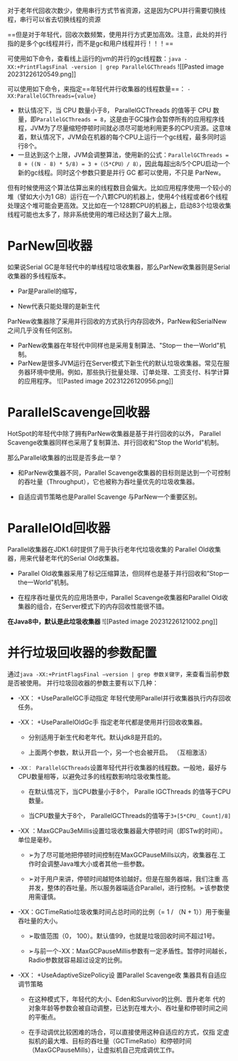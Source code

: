 对于老年代回收次数少，使用串行方式节省资源，这是因为CPU并行需要切换线程，串行可以省去切换线程的资源

==但是对于年轻代，回收次数频繁，使用并行方式更加高效。注意，此处的并行指的是多个gc线程并行，而不是gc和用户线程并行！！！==

可使用如下命令，查看线上运行的jvm的并行的gc线程数：`java -XX:+PrintFlagsFinal -version | grep ParallelGCThreads`
![[Pasted image 20231226120549.png]]

可以使用如下命令，来指定==年轻代并行收集器的线程数量==： `-XX:ParallelGCThreads={value}`

- 默认情况下，当 CPU 数量小于8， ParallelGCThreads 的值等于 CPU 数量，即`ParallelGCThreads = 8`，这是由于GC操作会暂停所有的应用程序线程，JVM为了尽量缩短停顿时间就必须尽可能地利用更多的CPU资源。这意味着，默认情况下，JVM会在机器的每个CPU上运行一个gc线程，最多同时运行8个。
- 一旦达到这个上限，JVM会调整算法，使用新的公式：`ParallelGCThreads = 8 + ((N - 8) * 5/8) = 3 +（（5*CPU）/ 8）`，因此每超出8/5个CPU启动一个新的gc线程。同时这个参数只要是并行 GC 都可以使用，不只是 ParNew。


但有时候使用这个算法估算出来的线程数目会偏大。比如应用程序使用一个较小的堆（譬如大小为1 GB）运行在一个八颗CPU的机器上，使用4个线程或者6个线程处理这个堆可能会更高效。又比如在一个128颗CPU的机器上，启动83个垃圾收集线程可能也太多了，除非系统使用的堆已经达到了最大上限。

# ParNew回收器

如果说Serial GC是年轻代中的单线程垃圾收集器，那么ParNew收集器则是Serial收集器的多线程版本。

- Par是Parallel的缩写，
    
- New代表只能处理的是新生代
    

ParNew收集器除了采用并行回收的方式执行内存回收外，ParNew和SerialNew之间几乎没有任何区别。

- ParNew收集器在年轻代中同样也是采用复制算法、"Stop一 the一World"机制。
- ParNew是很多JVM运行在Server模式下新生代的默认垃圾收集器。常见在服务器环境中使用。例如，那些执行批量处理、订单处理、工资支付、科学计算的应用程序。
![[Pasted image 20231226120956.png]]

# ParallelScavenge回收器

HotSpot的年轻代中除了拥有ParNew收集器是基于并行回收的以外， Parallel Scavenge收集器同样也采用了复制算法、并行回收和"Stop the World"机制。

那么Parallel收集器的出现是否多此一举？

- 和ParNew收集器不同，Parallel Scavenge收集器的目标则是达到一个可控制的吞吐量（Throughput），它也被称为吞吐量优先的垃圾收集器。
    
- 自适应调节策略也是Parallel Scavenge 与ParNew一个重要区别。
    

# ParallelOld回收器

Parallel收集器在JDK1.6时提供了用于执行老年代垃圾收集的 Parallel Old收集器，用来代替老年代的Serial Old收集器。

- Parallel Old收集器采用了标记压缩算法，但同样也是基于并行回收和”Stop一the一World"机制。
    
- 在程序吞吐量优先的应用场景中，Parallel Scavenge收集器和Parallel Old收集器的组合，在Server模式下的内存回收性能很不错。
    

**在Java8中，默认是此垃圾收集器**
![[Pasted image 20231226121002.png]]

# 并行垃圾回收器的参数配置

通过`java -XX:+PrintFlagsFinal –version | grep 参数关键字`，来查看当前参数是否被使用。
并行垃圾回收器的参数主要有以下几种：

- -XX： +UseParallelGC手动指定 年轻代使用Parallel并行收集器执行内存回收任务。
    
- -XX： +UseParallelOldGc手 指定老年代都是使用并行回收收集器。
    
    - 分别适用于新生代和老年代。默认jdk8是开启的。
        
    - 上面两个参数，默认开启一个，另一个也会被开启。 （互相激活）
        
- `-XX： ParallelGCThreads`设置年轻代并行收集器的线程数。一般地，最好与CPU数量相等，以避免过多的线程数影响垃圾收集性能。
    
    - 在默认情况下，当CPU数量小于8个， Paralle lGCThreads 的值等于CPU数量。
        
    - 当CPU数量大于8个， ParallelGCThreads的值等于`3+[5*CPU_ Count]/8]`
        
- -XX ：MaxGCPau3eMillis设置垃圾收集器最大停顿时间（即STw的时间）。单位是毫秒。
    
    - ➢为了尽可能地把停顿时间控制在MaxGCPauseMills以内，收集器在.工作时会调整Java堆大小或者其他一些参数。
        
    - ➢对于用户来讲，停顿时间越短体验越好。但是在服务器端，我们注重 高并发，整体的吞吐量。所以服务器端适合Parallel，进行控制。➢该参数使用需谨慎。
        
- -XX：GCTimeRatio垃圾收集时间占总时间的比例（= 1 / （N + 1））用于衡量吞吐量的大小。
    
    - ➢取值范围（0， 100）。默认值99，也就是垃圾回收时间不超过1号。
        
    - ➢与前一个-XX：MaxGCPauseMillis参数有一定矛盾性。暂停时间越长，Radio参数就容易超过设定的比例。
        
- -XX： +UseAdaptiveSizePolicy设 置Parallel Scavenge收 集器具有自适应调节策略
    
    - 在这种模式下，年轻代的大小、Eden和Survivor的比例、晋升老年 代的对象年龄等参数会被自动调整，已达到在堆大小、吞吐量和停顿时间之间的平衡点。
        
    - 在手动调优比较困难的场合，可以直接使用这种自适应的方式，仅指 定虚拟机的最大堆、目标的吞吐量（GCTimeRatio）和停顿时间（MaxGCPauseMills），让虚拟机自己完成调优工作。